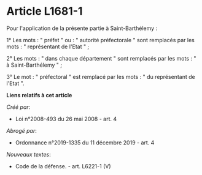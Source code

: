 # Article L1681-1

Pour l'application de la présente partie à Saint-Barthélemy : 

1° Les mots : " préfet " ou : " autorité préfectorale " sont remplacés par les mots : " représentant de l'Etat " ; 

2° Les mots : " dans chaque département " sont remplacés par les mots : " à Saint-Barthélemy " ; 

3° Le mot : " préfectoral " est remplacé par les mots : " du représentant de l'Etat ".

**Liens relatifs à cet article**

_Créé par_:

  - Loi n°2008-493 du 26 mai 2008 - art. 4

_Abrogé par_:

  - Ordonnance n°2019-1335 du 11 décembre 2019 - art. 4

_Nouveaux textes_:

  - Code de la défense. - art. L6221-1 (V)
